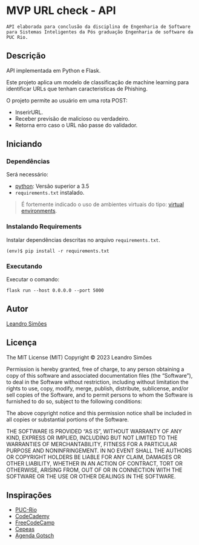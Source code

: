 # MVP URL check - API

    API elaborada para conclusão da disciplina de Engenharia de Software para Sistemas Inteligentes da Pós graduação Engenharia de software da PUC Rio.

## Descrição

API implementada em Python e Flask.

Este projeto aplica um modelo de classificação de machine learning para identificar URLs que tenham caracteristicas de Phishing.

O projeto permite ao usuário em uma rota POST:
- InserirURL.
- Receber previsão de malicioso ou verdadeiro.
- Retorna erro caso o URL não passe do validador.

## Iniciando

### Dependências

Será necessário:
- [python](https://www.python.org/): Versão superior a 3.5
- `requirements.txt` instalado.

> É fortemente indicado o uso de ambientes virtuais do tipo: [virtual environments](https://docs.python.org/3/library/venv.html).

### Instalando Requirements

Instalar dependências descritas no arquivo `requirements.txt`.
```
(env)$ pip install -r requirements.txt
```

### Executando

Executar o comando:
```
flask run --host 0.0.0.0 --port 5000
```

## Autor
 
[Leandro Simões](https://github.com/Leandr0SmS)

## Licença

The MIT License (MIT)
Copyright © 2023 Leandro Simões

Permission is hereby granted, free of charge, to any person obtaining a copy of this software and associated documentation files (the “Software”), to deal in the Software without restriction, including without limitation the rights to use, copy, modify, merge, publish, distribute, sublicense, and/or sell copies of the Software, and to permit persons to whom the Software is furnished to do so, subject to the following conditions:

The above copyright notice and this permission notice shall be included in all copies or substantial portions of the Software.

THE SOFTWARE IS PROVIDED “AS IS”, WITHOUT WARRANTY OF ANY KIND, EXPRESS OR IMPLIED, INCLUDING BUT NOT LIMITED TO THE WARRANTIES OF MERCHANTABILITY, FITNESS FOR A PARTICULAR PURPOSE AND NONINFRINGEMENT. IN NO EVENT SHALL THE AUTHORS OR COPYRIGHT HOLDERS BE LIABLE FOR ANY CLAIM, DAMAGES OR OTHER LIABILITY, WHETHER IN AN ACTION OF CONTRACT, TORT OR OTHERWISE, ARISING FROM, OUT OF OR IN CONNECTION WITH THE SOFTWARE OR THE USE OR OTHER DEALINGS IN THE SOFTWARE.

## Inspirações

* [PUC-Rio](https://www.puc-rio.br/index.html)
* [CodeCademy](https://www.codecademy.com/)
* [FreeCodeCamp](https://www.freecodecamp.org/learn/)
* [Cepeas](https://www.cepeas.org/)
* [Agenda Gotsch](https://agendagotsch.com/)

